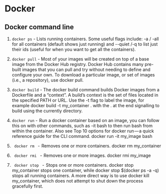# Docker

## Docker command line  

1. ``` docker ps ``` - Lists running containers. Some useful flags include: -a / -all for all containers (default shows just running) and --quiet /-q to list just their ids (useful for when you want to get all the containers).  

2. ``` docker pull ``` - Most of your images will be created on top of a base image from the Docker Hub registry. Docker Hub contains many pre-built images that you can pull and try without needing to define and configure your own. To download a particular image, or set of images (i.e., a repository), use docker pull.  

3. ``` docker build ``` - The docker build command builds Docker images from a Dockerfile and a “context”. A build’s context is the set of files located in the specified PATH or URL. Use the -t flag to label the image, for example docker build -t my_container . with the . at the end signalling to build using the currently directory.  

4. ``` docker run ``` -  Run a docker container based on an image, you can follow this on with other commands, such as -it bash to then run bash from within the container. Also see Top 10 options for docker run — a quick reference guide for the CLI command. docker run -it my_image bash 

5. ``` docker rm ``` -  Removes one or more containers. docker rm my_container

6. ``` docker rmi ``` -  Removes one or more images. docker rmi my_image

7. ``` docker stop ``` -  Stops one or more containers. docker stop my_container stops one container, while docker stop $(docker ps -a -q) stops all running containers. A more direct way is to use docker kill my_container, which does not attempt to shut down the process gracefully first. 





